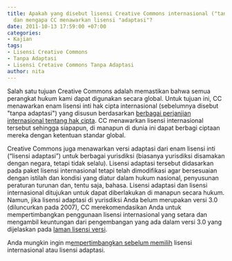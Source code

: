 ```yaml
---
title: Apakah yang disebut lisensi Creative Commons internasional ("tanpa adaptasi")
  dan mengapa CC menawarkan lisensi "adaptasi"?
date: 2011-10-13 17:59:00 +07:00
categories:
- Kajian
tags:
- Lisensi Creative Commons
- Tanpa Adaptasi
- Lisensi Cretaive Commons Tanpa Adaptasi
author: nita
---
```


Salah satu tujuan Creative Commons adalah memastikan bahwa semua perangkat hukum kami dapat digunakan secara global. Untuk tujuan ini, CC menawarkan enam lisensi inti hak cipta internasional (sebelumnya disebut "tanpa adaptasi") yang disusun berdasarkan [berbagai perjanjian internasional tentang hak cipta](http://www.wipo.int/copyright/en/treaties.htm). CC menawarkan lisensi internasional tersebut sehingga siapapun, di manapun di dunia ini dapat berbagi ciptaan mereka dengan ketentuan standar global.

Creative Commons juga menawarkan versi adaptasi dari enam lisensi inti (“lisensi adaptasi”) untuk berbagai yurisdiksi (biasanya yurisdiksi disamakan dengan negara, tetapi tidak selalu). Lisensi adaptasi tersebut didasarkan pada paket lisensi internasional tetapi telah dimodifikasi agar bersesuaian dengan istilah dan kondisi yang diatur dalam hukum nasional, penyusunan peraturan turunan dan, tentu saja, bahasa. Lisensi adaptasi dan lisensi internasional ditujukan untuk dapat diberlakukan di manapun secara hukum. Namun, jika lisensi adaptasi di yurisdiksi Anda belum merupakan versi 3.0 (diluncurkan pada 2007), CC merekomendasikan Anda untuk mempertimbangkan penggunaan lisensi internasional yang setara dan mengambil keuntungan dari pengembangan yang ada dalam versi 3.0 yang dijelaskan pada [laman lisensi versi](http://wiki.creativecommons.org/License_versions).

Anda mungkin ingin m[empertimbangkan sebelum memilih](http://wiki.creativecommons.or.id/FAQ#Apa_yang_harus_saya_pilih.2C_lisensi_internasional_atau_lisensi_adaptasi.3F) lisensi internasional atau lisensi adaptasi.